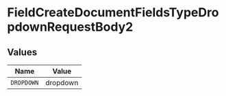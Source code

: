 # FieldCreateDocumentFieldsTypeDropdownRequestBody2


## Values

| Name       | Value      |
| ---------- | ---------- |
| `DROPDOWN` | dropdown   |